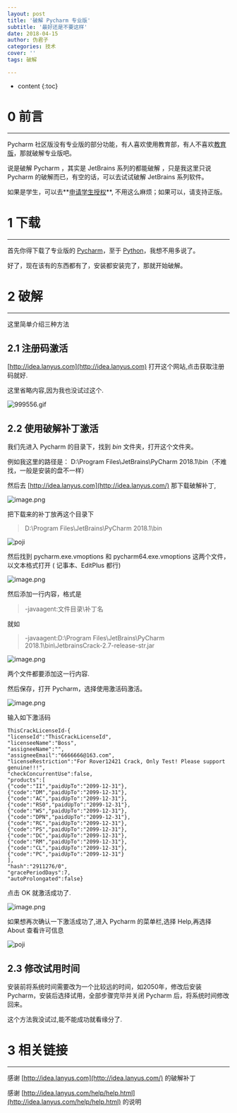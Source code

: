 ```yaml
---
layout: post
title: '破解 Pycharm 专业版'
subtitle: '最好还是不要这样'
date: 2018-04-15
author: 伪君子
categories: 技术
cover: ''
tags: 破解

---
```


* content
{:toc}


#  0  前言

***

Pycharm 社区版没有专业版的部分功能，有人喜欢使用教育部，有人不喜欢[教育版](http://mp.weixin.qq.com/s/VLA6_dnnyOzJUuXKgf_Umg)，那就破解专业版吧。

说是破解 Pycharm ，其实是 JetBrains 系列的都能破解 ，只是我这里只说 Pycharm 的破解而已，有空的话，可以去试试破解 JetBrains 系列软件。

如果是学生，可以去**[申请学生授权](https://sales.jetbrains.com/hc/zh-cn/articles/207154369-%E5%AD%A6%E7%94%9F%E6%8E%88%E6%9D%83%E7%94%B3%E8%AF%B7%E6%96%B9%E5%BC%8F)**, 不用这么麻烦；如果可以，请支持正版。

#   1  下载

***



首先你得下载了专业版的 [Pycharm](http://mp.weixin.qq.com/s/ygVuD0UOFGxtwWfbQHXDAg)，至于 [Python](http://mp.weixin.qq.com/s/cubyNsqX4Hg1Zo7CChY8Aw)，我想不用多说了。

好了，现在该有的东西都有了，安装都安装完了，那就开始破解。



#   2  破解

***



这里简单介绍三种方法

##  2.1 注册码激活

[http://idea.lanyus.com](http://idea.lanyus.com) 打开这个网站,点击获取注册码就好.

这里省略内容,因为我也没试过这个.

![999556.gif](https://upload-images.jianshu.io/upload_images/2989110-8bf551264c365e87.gif?imageMogr2/auto-orient/strip)

##  2.2  使用破解补丁激活

我们先进入 Pycharm 的目录下，找到 *bin* 文件夹，打开这个文件夹。

例如我这里的路径是：  D:\Program Files\JetBrains\PyCharm 2018.1\bin（不难找，一般是安装的盘不一样）

然后去 [http://idea.lanyus.com](http://idea.lanyus.com/) 那下载破解补丁,

![image.png](https://upload-images.jianshu.io/upload_images/2989110-7a2267ef4c8f969e.png?imageMogr2/auto-orient/strip%7CimageView2/2/w/1240)

把下载来的补丁放再这个目录下

> D:\Program Files\JetBrains\PyCharm 2018.1\bin



![poji](https://upload-images.jianshu.io/upload_images/2989110-73bc93c05efab8cb.png?imageMogr2/auto-orient/strip%7CimageView2/2/w/1240)

然后找到 pycharm.exe.vmoptions 和 pycharm64.exe.vmoptions 这两个文件，以文本格式打开 ( 记事本、EditPlus 都行)

![image.png](https://upload-images.jianshu.io/upload_images/2989110-3212239ce4af20b2.png?imageMogr2/auto-orient/strip%7CimageView2/2/w/1240)

然后添加一行内容，格式是

>-javaagent:文件目录\补丁名

就如

> -javaagent:D:\Program Files\JetBrains\PyCharm 2018.1\bin\JetbrainsCrack-2.7-release-str.jar

![image.png](https://upload-images.jianshu.io/upload_images/2989110-4541257ad0377698.png?imageMogr2/auto-orient/strip%7CimageView2/2/w/1240)

两个文件都要添加这一行内容.

然后保存，打开 Pycharm，选择使用激活码激活。

![image.png](https://upload-images.jianshu.io/upload_images/2989110-5a27fe91d62039ec.png?imageMogr2/auto-orient/strip%7CimageView2/2/w/1240)

输入如下激活码

<pre><code class="language-css">ThisCrackLicenseId-{
"licenseId":"ThisCrackLicenseId",
"licenseeName":"Boss",
"assigneeName":"",
"assigneeEmail":"6666666@163.com",
"licenseRestriction":"For Rover12421 Crack, Only Test! Please support genuine!!!",
"checkConcurrentUse":false,
"products":[
{"code":"II","paidUpTo":"2099-12-31"},
{"code":"DM","paidUpTo":"2099-12-31"},
{"code":"AC","paidUpTo":"2099-12-31"},
{"code":"RS0","paidUpTo":"2099-12-31"},
{"code":"WS","paidUpTo":"2099-12-31"},
{"code":"DPN","paidUpTo":"2099-12-31"},
{"code":"RC","paidUpTo":"2099-12-31"},
{"code":"PS","paidUpTo":"2099-12-31"},
{"code":"DC","paidUpTo":"2099-12-31"},
{"code":"RM","paidUpTo":"2099-12-31"},
{"code":"CL","paidUpTo":"2099-12-31"},
{"code":"PC","paidUpTo":"2099-12-31"}
],
"hash":"2911276/0",
"gracePeriodDays":7,
"autoProlongated":false}</code></pre>

点击 OK 就激活成功了.

![image.png](https://upload-images.jianshu.io/upload_images/2989110-ca91a31da029f5fe.png?imageMogr2/auto-orient/strip%7CimageView2/2/w/1240)



如果想再次确认一下激活成功了,进入 Pycharm 的菜单栏,选择 Help,再选择 About 查看许可信息

![poji](https://upload-images.jianshu.io/upload_images/2989110-03144c33b0a13886.png?imageMogr2/auto-orient/strip%7CimageView2/2/w/1240)



##  2.3  修改试用时间

安装前将系统时间需要改为一个比较远的时间，如2050年，修改后安装 Pycharm，安装后选择试用，全部步骤完毕并关闭 Pycharm 后，将系统时间修改回来。

这个方法我没试过,能不能成功就看缘分了.

#   3  相关链接

***

感谢  [http://idea.lanyus.com](http://idea.lanyus.com/)  的破解补丁

感谢 [http://idea.lanyus.com/help/help.html](http://idea.lanyus.com/help/help.html) 的说明